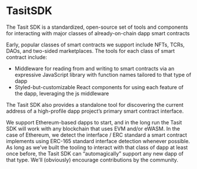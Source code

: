 # TasitSDK
The Tasit SDK is a standardized, open-source set of tools and components for interacting with major classes of already-on-chain dapp smart contracts

Early, popular classes of smart contracts we support include NFTs, TCRs, DAOs, and two-sided marketplaces. The tools for each class of smart contract include:

* Middleware for reading from and writing to smart contracts via an expressive JavaScript library with function names tailored to that type of dapp
* Styled-but-customizable React components for using each feature of the dapp, leveraging the js middleware

The Tasit SDK also provides a standalone tool for discovering the current address of a high-profile dapp project’s primary smart contract interface.

We support Ethereum-based dapps to start, and in the long run the Tasit SDK will work with any blockchain that uses EVM and/or eWASM. In the case of Ethereum, we detect the interface / ERC standard a smart contract implements using ERC-165 standard interface detection whenever possible. As long as we’ve built the tooling to interact with that class of dapp at least once before, the Tasit SDK can “automagically” support any new dapp of that type. We'll (obviously) encourage contributions by the community.
